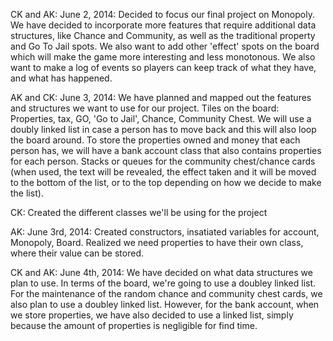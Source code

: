 CK and AK: June 2, 2014: 
Decided to focus our final project on Monopoly. We have decided to incorporate more features that require additional data structures, like Chance and Community, as well as the traditional property and Go To Jail spots. We also want to add other 'effect' spots on the board which will make the game more interesting and less monotonous. We also want to make a log of events so players can keep track of what they have, and what has happened.

AK and CK: June 3, 2014:
We have planned and mapped out the features and structures we want to use for our project. Tiles on the board: Properties, tax, GO, 'Go to Jail', Chance, Community Chest. We will use a doubly linked list in case a person has to move back and this will also loop the board around. To store the properties owned and money that each person has, we will have a bank account class that also contains properties for each person. Stacks or queues for the community chest/chance cards (when used, the text will be revealed, the effect taken and it will be moved to the bottom of the list, or to the top depending on how we decide to make the list). 

CK: Created the different classes we'll be using for the project

AK: June 3rd, 2014: Created constructors, insatiated variables for account, Monopoly, Board. Realized we need properties to have their own class, where their value can be stored.

CK and AK: June 4th, 2014: 
We have decided on what data structures we plan to use. In terms of the board, we're going to use a doubley linked list. For the maintenance of the random chance and community chest cards, we also plan to use a doubley linked list. However, for the bank account, when we store properties, we have also decided to use a linked list, simply because the amount of properties is negligible for find time. 
